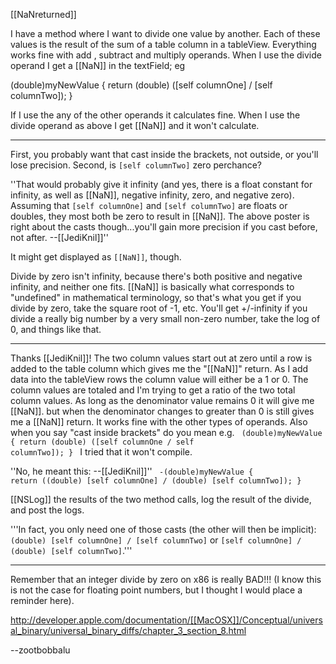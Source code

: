 [[NaNreturned]] 

I have a method where I want to divide one value by another. Each of these values is the result of the sum of a table column in a tableView. Everything works fine with   add , subtract and multiply operands. When I use the divide operand I get a [[NaN]] in the textField; eg

(double)myNewValue
{
    return (double) ([self columnOne] / [self columnTwo]);
}

If I use the any of the other operands it calculates fine. When I use the divide operand as above I get [[NaN]] and it won't calculate.

----

First, you probably want that cast inside the brackets, not outside, or you'll lose precision. Second, is <code>[self columnTwo]</code> zero perchance?

''That would probably give it infinity (and yes, there is a float constant for infinity, as well as [[NaN]], negative infinity, zero, and negative zero). Assuming that <code>[self columnOne]</code> and <code>[self columnTwo]</code> are floats or doubles, they most both be zero to result in [[NaN]]. The above poster is right about the casts though...you'll gain more precision if you cast before, not after. --[[JediKnil]]''

It might get displayed as <code>[[NaN]]</code>, though.

Divide by zero isn't infinity, because there's both positive and negative infinity, and neither one fits. [[NaN]] is basically what corresponds to "undefined" in mathematical terminology, so that's what you get if you divide by zero, take the square root of -1, etc. You'll get +/-infinity if you divide a really big number by a very small non-zero number, take the log of 0, and things like that.


----
Thanks [[JediKnil]]! 
The two column values start out at zero until a row is added to the table column which gives me the "[[NaN]]" return. As I add data into the tableView  rows the  column value will either be a 1 or 0. The column values are totaled and I'm trying to get a ratio of the two total column values. As long as the denominator value remains 0 it will give me [[NaN]]. but when the denominator changes to greater than 0 is still gives me a [[NaN]] return. It works fine with the other types of operands. Also when you say "cast inside brackets" do you mean e.g.
<code>
(double)myNewValue
{
    return (double) ([self columnOne / self columnTwo]);
}
</code>
I tried that it won't compile.

''No, he meant this: --[[JediKnil]]''
<code>
-(double)myNewValue
{
    return ((double) [self columnOne] / (double) [self columnTwo]);
}
</code>

[[NSLog]] the results of the two method calls, log the result of the divide, and post the logs.

'''In fact, you only need one of those casts (the other will then be implicit): <code>(double) [self columnOne] / [self columnTwo]</code> or <code>[self columnOne] / (double) [self columnTwo]</code>.'''

----

Remember that an integer divide by zero on x86 is really BAD!!! (I know this is not the case for floating point numbers, but I thought I would place a reminder here).

http://developer.apple.com/documentation/[[MacOSX]]/Conceptual/universal_binary/universal_binary_diffs/chapter_3_section_8.html

--zootbobbalu